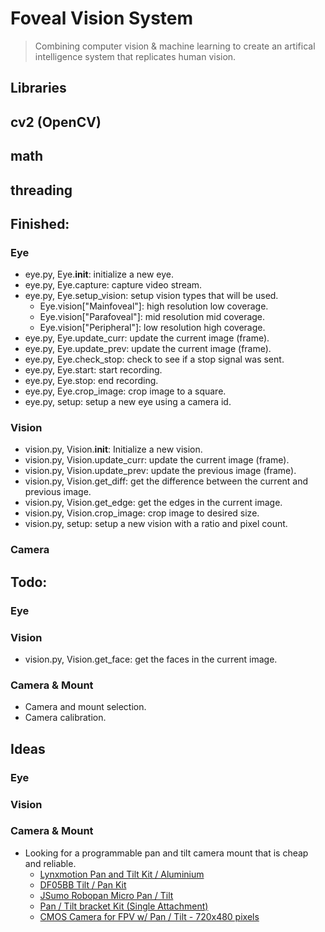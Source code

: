 # Foveal Vision System
> Combining computer vision & machine learning to create an artifical intelligence system that replicates human vision.
## Libraries
## cv2 (OpenCV)
## math
## threading

## Finished:
### Eye
* eye.py, Eye.__init__: initialize a new eye.
* eye.py, Eye.capture: capture video stream.
* eye.py, Eye.setup\_vision: setup vision types that will be used.
  * Eye.vision["Mainfoveal"]: high resolution low coverage.
  * Eye.vision["Parafoveal"]: mid resolution mid coverage.
  * Eye.vision["Peripheral"]: low resolution high coverage.
* eye.py, Eye.update\_curr: update the current image (frame).
* eye.py, Eye.update\_prev: update the current image (frame).
* eye.py, Eye.check\_stop: check to see if a stop signal was sent.
* eye.py, Eye.start: start recording.
* eye.py, Eye.stop: end recording.
* eye.py, Eye.crop\_image: crop image to a square.
* eye.py, setup: setup a new eye using a camera id.
### Vision
* vision.py, Vision.__init__: Initialize a new vision.
* vision.py, Vision.update\_curr: update the current image (frame).
* vision.py, Vision.update\_prev: update the previous image (frame).
* vision.py, Vision.get\_diff: get the difference between the current and previous image.
* vision.py, Vision.get\_edge: get the edges in the current image.
* vision.py, Vision.crop\_image: crop image to desired size.
* vision.py, setup: setup a new vision with a ratio and pixel count.
### Camera

## Todo:
### Eye
### Vision
* vision.py, Vision.get\_face: get the faces in the current image.
### Camera & Mount
* Camera and mount selection.
* Camera calibration.

## Ideas
### Eye
### Vision
### Camera & Mount
* Looking for a programmable pan and tilt camera mount that is cheap and reliable.
  * [Lynxmotion Pan and Tilt Kit / Aluminium](https://www.robotshop.com/en/lynxmotion-pan-and-tilt-kit-aluminium2.html)
  * [DF05BB Tilt / Pan Kit](https://www.robotshop.com/en/df05bb-tilt-pan-kit.html)
  * [JSumo Robopan Micro Pan / Tilt](https://www.robotshop.com/en/jsumo-robopan-micro-pan-tilt.html)
  * [Pan / Tilt bracket Kit (Single Attachment)](https://www.robotshop.com/en/pan-tilt-bracket-kit-single-attachment.html)
  * [CMOS Camera for FPV w/ Pan / Tilt - 720x480 pixels](https://www.robotshop.com/en/cmos-camera-fpv-pan-tilt-720x480-pixels.html)
